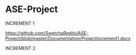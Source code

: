 # ASE-Project

INCREMENT 1

https://github.com/SwetchaReddy/ASE-Project/blob/master/Documentation/ProjectIncrement1.docx

INCREMENT 2



